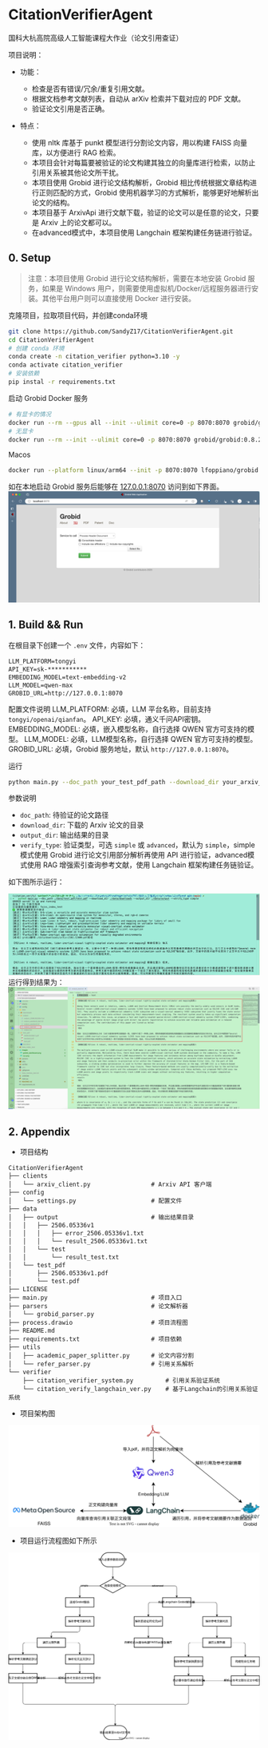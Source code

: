 # CitationVerifierAgent

国科大杭高院高级人工智能课程大作业（论文引用查证）

项目说明：

- 功能：
  - 检查是否有错误/冗余/重复引用文献。
  - 根据文档参考文献列表，自动从 arXiv 检索并下载对应的 PDF 文献。
  - 验证论文引用是否正确。

- 特点：
  - 使用 nltk 库基于 punkt 模型进行分割论文内容，用以构建 FAISS 向量库，以方便进行 RAG 检索。
  - 本项目会针对每篇要被验证的论文构建其独立的向量库进行检索，以防止引用关系被其他论文所干扰。
  - 本项目使用 Grobid 进行论文结构解析，Grobid 相比传统根据文章结构进行正则匹配的方式，Grobid 使用机器学习的方式解析，能够更好地解析出论文的结构。
  - 本项目基于 ArxivApi 进行文献下载，验证的论文可以是任意的论文，只要是 Arxiv 上的论文都可以。
  - 在advanced模式中，本项目使用 Langchain 框架构建任务链进行验证。

## 0. Setup

> 注意：本项目使用 Grobid 进行论文结构解析，需要在本地安装 Grobid 服务，如果是 Windows 用户，则需要使用虚拟机/Docker/远程服务器进行安装。其他平台用户则可以直接使用 Docker 进行安装。

克隆项目，拉取项目代码，并创建conda环境

```bash
git clone https://github.com/SandyZ17/CitationVerifierAgent.git 
cd CitationVerifierAgent
# 创建 conda 环境
conda create -n citation_verifier python=3.10 -y
conda activate citation_verifier
# 安装依赖
pip instal -r requirements.txt
```

启动 Grobid Docker 服务

```bash
# 有显卡的情况
docker run --rm --gpus all --init --ulimit core=0 -p 8070:8070 grobid/grobid:0.8.2
# 无显卡
docker run --rm --init --ulimit core=0 -p 8070:8070 grobid/grobid:0.8.2
```

Macos

```bash
docker run --platform linux/arm64 --init -p 8070:8070 lfoppiano/grobid:latest-crf-multi-arch
```

如在本地启动 Grobid 服务后能够在 [127.0.0.1:8070](localhost:8070) 访问到如下界面。
![image-grobid-dashboard](images/grobid_dashboard.png)

## 1. Build && Run

在根目录下创建一个 `.env` 文件，内容如下：

```text
LLM_PLATFORM=tongyi
API_KEY=sk-***********
EMBEDDING_MODEL=text-embedding-v2
LLM_MODEL=qwen-max
GROBID_URL=http://127.0.0.1:8070
```

配置文件说明
LLM_PLATFORM: 必填，LLM 平台名称，目前支持 `tongyi/openai/qianfan`。
API_KEY: 必填，通义千问API密钥。
EMBEDDING_MODEL: 必填，嵌入模型名称，自行选择 QWEN 官方可支持的模型。
LLM_MODEL: 必填，LLM模型名称，自行选择 QWEN 官方可支持的模型。
GROBID_URL: 必填，Grobid 服务地址，默认 `http://127.0.0.1:8070`。

运行

```bash
python main.py --doc_path your_test_pdf_path --download_dir your_arxiv_doc_dir --output_dir your_result_output_path --verify_type simple
```

参数说明

- `doc_path`: 待验证的论文路径
- `download_dir`: 下载的 Arxiv 论文的目录
- `output_dir`: 输出结果的目录
- `verify_type`: 验证类型，可选 `simple` 或 `advanced`，默认为 `simple`，simple模式使用 Grobid 进行论文引用部分解析再使用 API 进行验证，advanced模式使用 RAG 增强索引查询参考文献，使用 Langchain 框架构建任务链验证。

如下图所示运行：

![run](images/run.png)
运行得到结果为：
![result](images/result.png)

## 2. Appendix

- 项目结构

```text
CitationVerifierAgent
├── clients
│   └── arxiv_client.py                 # Arxiv API 客户端
├── config
│   └── settings.py                     # 配置文件
├── data
│   ├── output                          # 输出结果目录
│   │   ├── 2506.05336v1
│   │   │   ├── error_2506.05336v1.txt
│   │   │   └── result_2506.05336v1.txt
│   │   └── test
│   │       └── result_test.txt
│   └── test_pdf
│       ├── 2506.05336v1.pdf
│       └── test.pdf
├── LICENSE
├── main.py                             # 项目入口
├── parsers                             # 论文解析器    
│   └── grobid_parser.py               
├── process.drawio                      # 项目流程图
├── README.md
├── requirements.txt                    # 项目依赖
├── utils
│   ├── academic_paper_splitter.py      # 论文内容分割
│   └── refer_parser.py                 # 引用关系解析
└── verifier
    ├── citation_verifier_system.py         # 引用关系验证系统
    └── citation_verify_langchain_ver.py    # 基于Langchain的引用关系验证系统
```

- 项目架构图

![架构图](./images/process.svg)

- 项目运行流程图如下所示

![流程图](./images/process_1.svg)
